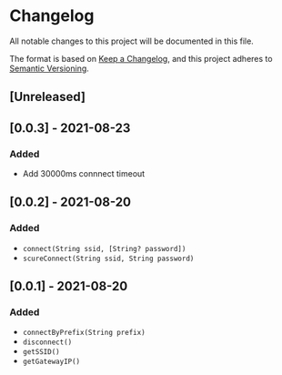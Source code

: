 # Changelog

All notable changes to this project will be documented in this file.

The format is based on [Keep a Changelog](https://keepachangelog.com/en/1.0.0/), and this project adheres
to [Semantic Versioning](https://semver.org/spec/v2.0.0.html).

## [Unreleased]

## [0.0.3] - 2021-08-23

### Added

- Add 30000ms connnect timeout

## [0.0.2] - 2021-08-20

### Added

- `connect(String ssid, [String? password])`
- `scureConnect(String ssid, String password)`

## [0.0.1] - 2021-08-20

### Added

- `connectByPrefix(String prefix)`
- `disconnect()`
- `getSSID()`
- `getGatewayIP()`
